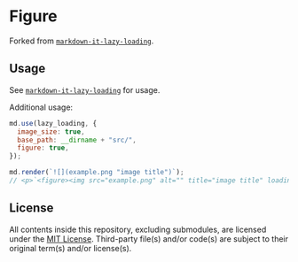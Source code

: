 # Figure

Forked from
[`markdown-it-lazy-loading`](https://github.com/ruanyf/markdown-it-image-lazy-loading).

## Usage

See
[`markdown-it-lazy-loading`](https://github.com/ruanyf/markdown-it-image-lazy-loading)
for usage.

Additional usage:

```javascript
md.use(lazy_loading, {
  image_size: true,
  base_path: __dirname + "src/",
  figure: true,
});

md.render(`![](example.png "image title")`);
// <p>`<figure><img src="example.png" alt="" title="image title" loading="lazy" width="100" height="100"><figcaption>image title</figcaption></figure></p>\n
```

## License

All contents inside this repository, excluding submodules, are licensed under
the [MIT License](license.txt). Third-party file(s) and/or code(s) are subject
to their original term(s) and/or license(s).
